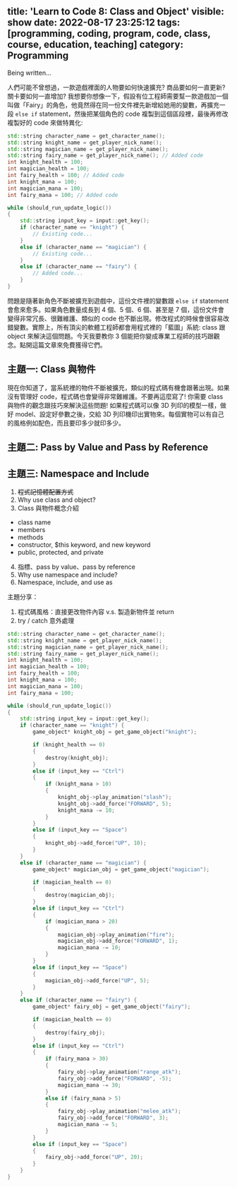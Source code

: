 title: 'Learn to Code 8: Class and Object'
visible: show
date: 2022-08-17 23:25:12
tags: [programming, coding, program, code, class, course, education, teaching]
category: Programming
---

Being written...

人們可能不曾想過，一款遊戲裡面的人物要如何快速擴充? 商品要如何一直更新? 關卡要如何一直增加? 我想要你想像一下，假設有位工程師需要幫一款遊戲加一個叫做「Fairy」的角色，他竟然得在同一份文件裡先新增給她用的變數，再擴充一段 `else if` statement，然後把某個角色的 code 複製到這個區段裡，最後再修改複製好的 code 來做特異化:
```cpp
std::string character_name = get_character_name();
std::string knight_name = get_player_nick_name();
std::string magician_name = get_player_nick_name();
std::string fairy_name = get_player_nick_name(); // Added code
int knight_health = 100;
int magician_health = 100;
int fairy_health = 100; // Added code
int knight_mana = 100;
int magician_mana = 100;
int fairy_mana = 100; // Added code

while (should_run_update_logic())
{
    std::string input_key = input::get_key();
    if (character_name == "knight") {
        // Existing code...
    }
    else if (character_name == "magician") {
        // Existing code...
    }
    else if (character_name == "fairy") {
        // Added code...
    }
}
```

問題是隨著新角色不斷被擴充到遊戲中，這份文件裡的變數跟 `else if` statement 會愈來愈多。如果角色數量成長到 4 個、5 個、6 個、甚至是 7 個，這份文件會變得非常冗長、很難維護、類似的 code 也不斷出現。修改程式的時候會很容易改錯變數。實際上，所有頂尖的軟體工程師都會用程式裡的「藍圖」系統: class 跟 object 來解決這個問題。今天我要教你 3 個能把你變成專業工程師的技巧跟觀念。點開這篇文章來免費獲得它們。

<!--more-->

## 主題一: Class 與物件
現在你知道了，當系統裡的物件不斷被擴充，類似的程式碼有機會跟著出現。如果沒有管理好 code，程式碼也會變得非常難維護。不要再這麼寫了! 你需要 class 與物件的觀念跟技巧來解決這些問題! 如果程式碼可以像 3D 列印的模型一樣，做好 model、設定好參數之後，交給 3D 列印機印出實物來。每個實物可以有自己的風格例如配色，而且要印多少就印多少。


## 主題二: Pass by Value and Pass by Reference

## 主題三: Namespace and Include

1. ~~程式記憶體配置方式~~
2. Why use class and object?
3. Class 與物件概念介紹
  - class name
  - members
  - methods
  - constructor, $this keyword, and new keyword
  - public, protected, and private
4. 指標、pass by value、pass by reference
5. Why use namespace and include?
6. Namespace, include, and use as

主題分享：
1. 程式碼風格：直接更改物件內容 v.s. 製造新物件並 return
2. try / catch 意外處理

```cpp
std::string character_name = get_character_name();
std::string knight_name = get_player_nick_name();
std::string magician_name = get_player_nick_name();
std::string fairy_name = get_player_nick_name();
int knight_health = 100;
int magician_health = 100;
int fairy_health = 100;
int knight_mana = 100;
int magician_mana = 100;
int fairy_mana = 100;

while (should_run_update_logic())
{
    std::string input_key = input::get_key();
    if (character_name == "knight") {
        game_object* knight_obj = get_game_object("knight");

        if (knight_health == 0)
        {
            destroy(knight_obj);
        }
        else if (input_key == "Ctrl")
        {
            if (knight_mana > 10)
            {
                knight_obj->play_animation("slash");
                knight_obj->add_force("FORWARD", 5);
                knight_mana -= 10;
            }
        }
        else if (input_key == "Space")
        {
            knight_obj->add_force("UP", 10);
        }
    }
    else if (character_name == "magician") {
        game_object* magician_obj = get_game_object("magician");

        if (magician_health == 0)
        {
            destroy(magician_obj);
        }
        else if (input_key == "Ctrl")
        {
            if (magician_mana > 20)
            {
                magician_obj->play_animation("fire");
                magician_obj->add_force("FORWARD", 1);
                magician_mana -= 10;
            }
        }
        else if (input_key == "Space")
        {
            magician_obj->add_force("UP", 5);
        }
    }
    else if (character_name == "fairy") {
        game_object* fairy_obj = get_game_object("fairy");

        if (magician_health == 0)
        {
            destroy(fairy_obj);
        }
        else if (input_key == "Ctrl")
        {
            if (fairy_mana > 30)
            {
                fairy_obj->play_animation("range_atk");
                fairy_obj->add_force("FORWARD", -5);
                magician_mana -= 30;
            }
            else if (fairy_mana > 5)
            {
                fairy_obj->play_animation("melee_atk");
                fairy_obj->add_force("FORWARD", 3);
                magician_mana -= 5;
            }
        }
        else if (input_key == "Space")
        {
            fairy_obj->add_force("UP", 20);
        }
    }
}
```